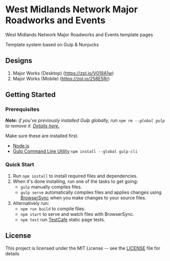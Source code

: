# West Midlands Network Major Roadworks and Events

West Midlands Network Major Roadworks and Events template pages

Template system based on Gulp & Nunjucks

## Designs

1. Major Works (Desktop) (https://zpl.io/V019A1w)
2. Major Works (Mobile) (https://zpl.io/258E5Rr)

## Getting Started

### Prerequisites

*__Note:__ if you've previously installed Gulp globally, run `npm rm --global gulp` to remove it. [Details here.](https://medium.com/gulpjs/gulp-sips-command-line-interface-e53411d4467)*

Make sure these are installed first.

- [Node.js](http://nodejs.org)
- [Gulp Command Line Utility](http://gulpjs.com) `npm install --global gulp-cli`

### Quick Start

1. Run `npm install` to install required files and dependencies.
3. When it's done installing, run one of the tasks to get going:
    - `gulp` manually compiles files.
    - `gulp serve` automatically compiles files and applies changes using [BrowserSync](https://browsersync.io/) when you make changes to your source files.
4. Alternatively run:
    - `npm run build` to compile files.
    - `npm start` to serve and watch files with BrowserSync.
    - `npm test` run [TestCafe](https://devexpress.github.io/testcafe/) static page tests.

## License

This project is licensed under the MIT License -- see the [LICENSE](LICENSE) file for details
